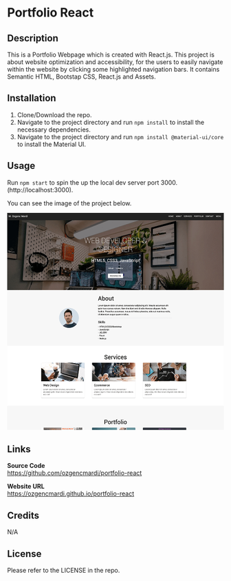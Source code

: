 # Portfolio React

## Description

This is a Portfolio Webpage which is created with React.js. This project is about website optimization and accessibility, for the users to easily navigate within the website by clicking some highlighted navigation bars. It contains Semantic HTML, Bootstap CSS, React.js and Assets.

## Installation

1. Clone/Download the repo.
2. Navigate to the project directory and run `npm install` to install the necessary dependencies.
3. Navigate to the project directory and run `npm install @material-ui/core` to install the Material UI.

## Usage

Run `npm start` to spin the up the local dev server port 3000.(http://localhost:3000).

You can see the image of the project below.

![alt text](src/img/screenshot.png)

## Links

<b>Source Code</b>
<br>
https://github.com/ozgencmardi/portfolio-react

<b>Website URL</b>
<br>
https://ozgencmardi.github.io/portfolio-react

## Credits

N/A

## License

Please refer to the LICENSE in the repo.